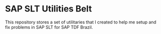 # SAP SLT Utilities Belt

This repository stores a set of utilitaries that I created to help me setup and fix problems in SAP SLT for SAP TDF Brazil.